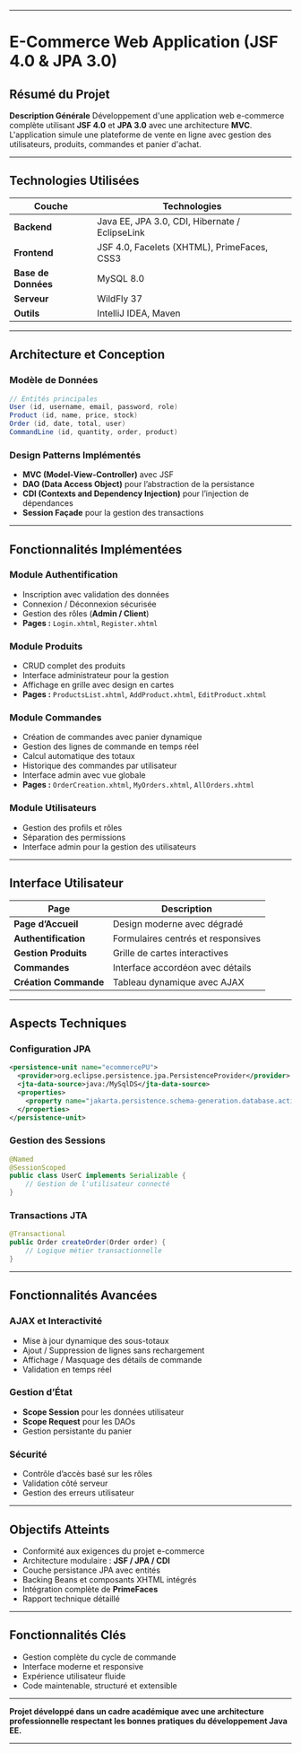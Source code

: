 
---

# E-Commerce Web Application (JSF 4.0 & JPA 3.0)

## Résumé du Projet

**Description Générale**
Développement d'une application web e-commerce complète utilisant **JSF 4.0** et **JPA 3.0** avec une architecture **MVC**.
L'application simule une plateforme de vente en ligne avec gestion des utilisateurs, produits, commandes et panier d'achat.

---

## Technologies Utilisées

| Couche              | Technologies                                   |
| ------------------- | ---------------------------------------------- |
| **Backend**         | Java EE, JPA 3.0, CDI, Hibernate / EclipseLink |
| **Frontend**        | JSF 4.0, Facelets (XHTML), PrimeFaces, CSS3    |
| **Base de Données** | MySQL 8.0                                      |
| **Serveur**         | WildFly 37                                     |
| **Outils**          | IntelliJ IDEA, Maven                           |

---

## Architecture et Conception

### Modèle de Données

```java
// Entités principales
User (id, username, email, password, role)
Product (id, name, price, stock)
Order (id, date, total, user)
CommandLine (id, quantity, order, product)
```

### Design Patterns Implémentés

* **MVC (Model-View-Controller)** avec JSF
* **DAO (Data Access Object)** pour l’abstraction de la persistance
* **CDI (Contexts and Dependency Injection)** pour l’injection de dépendances
* **Session Façade** pour la gestion des transactions

---

## Fonctionnalités Implémentées

### Module Authentification

* Inscription avec validation des données
* Connexion / Déconnexion sécurisée
* Gestion des rôles (**Admin / Client**)
* **Pages :** `Login.xhtml`, `Register.xhtml`

### Module Produits

* CRUD complet des produits
* Interface administrateur pour la gestion
* Affichage en grille avec design en cartes
* **Pages :** `ProductsList.xhtml`, `AddProduct.xhtml`, `EditProduct.xhtml`

### Module Commandes

* Création de commandes avec panier dynamique
* Gestion des lignes de commande en temps réel
* Calcul automatique des totaux
* Historique des commandes par utilisateur
* Interface admin avec vue globale
* **Pages :** `OrderCreation.xhtml`, `MyOrders.xhtml`, `AllOrders.xhtml`

### Module Utilisateurs

* Gestion des profils et rôles
* Séparation des permissions
* Interface admin pour la gestion des utilisateurs

---

## Interface Utilisateur

| Page                  | Description                        |
| --------------------- | ---------------------------------- |
| **Page d’Accueil**    | Design moderne avec dégradé        |
| **Authentification**  | Formulaires centrés et responsives |
| **Gestion Produits**  | Grille de cartes interactives      |
| **Commandes**         | Interface accordéon avec détails   |
| **Création Commande** | Tableau dynamique avec AJAX        |

---

## Aspects Techniques

### Configuration JPA

```xml
<persistence-unit name="ecommercePU">
  <provider>org.eclipse.persistence.jpa.PersistenceProvider</provider>
  <jta-data-source>java:/MySqlDS</jta-data-source>
  <properties>
    <property name="jakarta.persistence.schema-generation.database.action" value="create"/>
  </properties>
</persistence-unit>
```

### Gestion des Sessions

```java
@Named
@SessionScoped
public class UserC implements Serializable {
    // Gestion de l'utilisateur connecté
}
```

### Transactions JTA

```java
@Transactional
public Order createOrder(Order order) {
    // Logique métier transactionnelle
}
```

---

## Fonctionnalités Avancées

### AJAX et Interactivité

* Mise à jour dynamique des sous-totaux
* Ajout / Suppression de lignes sans rechargement
* Affichage / Masquage des détails de commande
* Validation en temps réel

### Gestion d’État

* **Scope Session** pour les données utilisateur
* **Scope Request** pour les DAOs
* Gestion persistante du panier

### Sécurité

* Contrôle d’accès basé sur les rôles
* Validation côté serveur
* Gestion des erreurs utilisateur

---

## Objectifs Atteints

* Conformité aux exigences du projet e-commerce
* Architecture modulaire : **JSF / JPA / CDI**
* Couche persistance JPA avec entités
* Backing Beans et composants XHTML intégrés
* Intégration complète de **PrimeFaces**
* Rapport technique détaillé

---

## Fonctionnalités Clés

* Gestion complète du cycle de commande
* Interface moderne et responsive
* Expérience utilisateur fluide
* Code maintenable, structuré et extensible

---

**Projet développé dans un cadre académique avec une architecture professionnelle respectant les bonnes pratiques du développement Java EE.**

---


